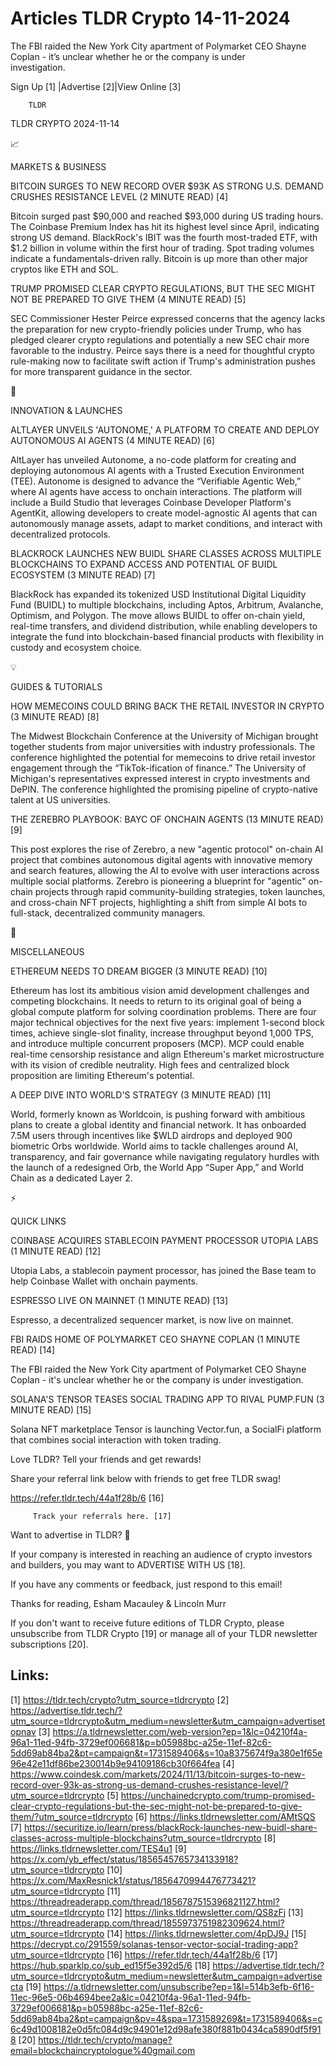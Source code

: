 # Articles TLDR Crypto 14-11-2024

The FBI raided the New York City apartment of Polymarket CEO Shayne
Coplan - it’s unclear whether he or the company is under
investigation. ‌ ‌ ‌ ‌ ‌ ‌ ‌ ‌ ‌ ‌ ‌ ‌ ‌ ‌ ‌ ‌ ‌ ‌ ‌ ‌ ‌ ‌ ‌ ‌ ‌ ‌  ‌ ‌ ‌ ‌ ‌ ‌ ‌ ‌ ‌ ‌ ‌ ‌ ‌ ‌ ‌ ‌ ‌ ‌ ‌ ‌ ‌ ‌ ‌ ‌ ‌ ‌ 


 Sign Up [1] |Advertise [2]|View Online [3] 

		TLDR 

TLDR CRYPTO 2024-11-14

📈 

MARKETS & BUSINESS

 BITCOIN SURGES TO NEW RECORD OVER $93K AS STRONG U.S. DEMAND CRUSHES
RESISTANCE LEVEL (2 MINUTE READ) [4] 

 Bitcoin surged past $90,000 and reached $93,000 during US trading
hours. The Coinbase Premium Index has hit its highest level since
April, indicating strong US demand. BlackRock's IBIT was the fourth
most-traded ETF, with $1.2 billion in volume within the first hour of
trading. Spot trading volumes indicate a fundamentals-driven rally.
Bitcoin is up more than other major cryptos like ETH and SOL. 

 TRUMP PROMISED CLEAR CRYPTO REGULATIONS, BUT THE SEC MIGHT NOT BE
PREPARED TO GIVE THEM (4 MINUTE READ) [5] 

 SEC Commissioner Hester Peirce expressed concerns that the agency
lacks the preparation for new crypto-friendly policies under Trump,
who has pledged clearer crypto regulations and potentially a new SEC
chair more favorable to the industry. Peirce says there is a need for
thoughtful crypto rule-making now to facilitate swift action if
Trump's administration pushes for more transparent guidance in the
sector. 

🚀 

INNOVATION & LAUNCHES

 ALTLAYER UNVEILS 'AUTONOME,' A PLATFORM TO CREATE AND DEPLOY
AUTONOMOUS AI AGENTS (4 MINUTE READ) [6] 

 AltLayer has unveiled Autonome, a no-code platform for creating and
deploying autonomous AI agents with a Trusted Execution Environment
(TEE). Autonome is designed to advance the “Verifiable Agentic
Web,” where AI agents have access to onchain interactions. The
platform will include a Build Studio that leverages Coinbase Developer
Platform's AgentKit, allowing developers to create model-agnostic AI
agents that can autonomously manage assets, adapt to market
conditions, and interact with decentralized protocols. 

 BLACKROCK LAUNCHES NEW BUIDL SHARE CLASSES ACROSS MULTIPLE
BLOCKCHAINS TO EXPAND ACCESS AND POTENTIAL OF BUIDL ECOSYSTEM (3
MINUTE READ) [7] 

 BlackRock has expanded its tokenized USD Institutional Digital
Liquidity Fund (BUIDL) to multiple blockchains, including Aptos,
Arbitrum, Avalanche, Optimism, and Polygon. The move allows BUIDL to
offer on-chain yield, real-time transfers, and dividend distribution,
while enabling developers to integrate the fund into blockchain-based
financial products with flexibility in custody and ecosystem choice. 

💡 

GUIDES & TUTORIALS

 HOW MEMECOINS COULD BRING BACK THE RETAIL INVESTOR IN CRYPTO (3
MINUTE READ) [8] 

 The Midwest Blockchain Conference at the University of Michigan
brought together students from major universities with industry
professionals. The conference highlighted the potential for memecoins
to drive retail investor engagement through the “TikTok-ification of
finance.” The University of Michigan's representatives expressed
interest in crypto investments and DePIN. The conference highlighted
the promising pipeline of crypto-native talent at US universities. 

 THE ZEREBRO PLAYBOOK: BAYC OF ONCHAIN AGENTS (13 MINUTE READ) [9] 

 This post explores the rise of Zerebro, a new "agentic protocol"
on-chain AI project that combines autonomous digital agents with
innovative memory and search features, allowing the AI to evolve with
user interactions across multiple social platforms. Zerebro is
pioneering a blueprint for "agentic" on-chain projects through rapid
community-building strategies, token launches, and cross-chain NFT
projects, highlighting a shift from simple AI bots to full-stack,
decentralized community managers. 

🦄 

MISCELLANEOUS

 ETHEREUM NEEDS TO DREAM BIGGER (3 MINUTE READ) [10] 

 Ethereum has lost its ambitious vision amid development challenges
and competing blockchains. It needs to return to its original goal of
being a global compute platform for solving coordination problems.
There are four major technical objectives for the next five years:
implement 1-second block times, achieve single-slot finality, increase
throughput beyond 1,000 TPS, and introduce multiple concurrent
proposers (MCP). MCP could enable real-time censorship resistance and
align Ethereum's market microstructure with its vision of credible
neutrality. High fees and centralized block proposition are limiting
Ethereum's potential. 

 A DEEP DIVE INTO WORLD'S STRATEGY (3 MINUTE READ) [11] 

 World, formerly known as Worldcoin, is pushing forward with ambitious
plans to create a global identity and financial network. It has
onboarded 7.5M users through incentives like $WLD airdrops and
deployed 900 biometric Orbs worldwide. World aims to tackle challenges
around AI, transparency, and fair governance while navigating
regulatory hurdles with the launch of a redesigned Orb, the World App
“Super App,” and World Chain as a dedicated Layer 2. 

⚡ 

QUICK LINKS

 COINBASE ACQUIRES STABLECOIN PAYMENT PROCESSOR UTOPIA LABS (1 MINUTE
READ) [12] 

 Utopia Labs, a stablecoin payment processor, has joined the Base team
to help Coinbase Wallet with onchain payments. 

 ESPRESSO LIVE ON MAINNET (1 MINUTE READ) [13] 

 Espresso, a decentralized sequencer market, is now live on mainnet. 

 FBI RAIDS HOME OF POLYMARKET CEO SHAYNE COPLAN (1 MINUTE READ) [14] 

 The FBI raided the New York City apartment of Polymarket CEO Shayne
Coplan - it's unclear whether he or the company is under
investigation. 

 SOLANA'S TENSOR TEASES SOCIAL TRADING APP TO RIVAL PUMP.FUN (3 MINUTE
READ) [15] 

 Solana NFT marketplace Tensor is launching Vector.fun, a SocialFi
platform that combines social interaction with token trading. 

Love TLDR? Tell your friends and get rewards!

 Share your referral link below with friends to get free TLDR swag! 

 https://refer.tldr.tech/44a1f28b/6 [16] 

		 Track your referrals here. [17] 

Want to advertise in TLDR? 📰

 If your company is interested in reaching an audience of crypto
investors and builders, you may want to ADVERTISE WITH US [18]. 

 If you have any comments or feedback, just respond to this email! 

Thanks for reading, 
Esham Macauley & Lincoln Murr 

If you don't want to receive future editions of TLDR Crypto, please
unsubscribe from TLDR Crypto [19] or manage all of your TLDR
newsletter subscriptions [20]. 

 

Links:
------
[1] https://tldr.tech/crypto?utm_source=tldrcrypto
[2] https://advertise.tldr.tech/?utm_source=tldrcrypto&utm_medium=newsletter&utm_campaign=advertisetopnav
[3] https://a.tldrnewsletter.com/web-version?ep=1&lc=04210f4a-96a1-11ed-94fb-3729ef006681&p=b05988bc-a25e-11ef-82c6-5dd69ab84ba2&pt=campaign&t=1731589406&s=10a8375674f9a380e1f65e96e42e11df86be230014b9e94109186cb30f664fea
[4] https://www.coindesk.com/markets/2024/11/13/bitcoin-surges-to-new-record-over-93k-as-strong-us-demand-crushes-resistance-level/?utm_source=tldrcrypto
[5] https://unchainedcrypto.com/trump-promised-clear-crypto-regulations-but-the-sec-might-not-be-prepared-to-give-them/?utm_source=tldrcrypto
[6] https://links.tldrnewsletter.com/AMtSQS
[7] https://securitize.io/learn/press/blackRock-launches-new-buidl-share-classes-across-multiple-blockchains?utm_source=tldrcrypto
[8] https://links.tldrnewsletter.com/TES4u1
[9] https://x.com/yb_effect/status/1856545765734133918?utm_source=tldrcrypto
[10] https://x.com/MaxResnick1/status/1856470994476773421?utm_source=tldrcrypto
[11] https://threadreaderapp.com/thread/1856787515396821127.html?utm_source=tldrcrypto
[12] https://links.tldrnewsletter.com/QS8zFj
[13] https://threadreaderapp.com/thread/1855973751982309624.html?utm_source=tldrcrypto
[14] https://links.tldrnewsletter.com/4pDJ9J
[15] https://decrypt.co/291559/solanas-tensor-vector-social-trading-app?utm_source=tldrcrypto
[16] https://refer.tldr.tech/44a1f28b/6
[17] https://hub.sparklp.co/sub_ed15f5e392d5/6
[18] https://advertise.tldr.tech/?utm_source=tldrcrypto&utm_medium=newsletter&utm_campaign=advertisecta
[19] https://a.tldrnewsletter.com/unsubscribe?ep=1&l=514b3efb-6f16-11ec-96e5-06b4694bee2a&lc=04210f4a-96a1-11ed-94fb-3729ef006681&p=b05988bc-a25e-11ef-82c6-5dd69ab84ba2&pt=campaign&pv=4&spa=1731589269&t=1731589406&s=c6c49d1008182e0d5fc084d9c94901e12d98afe380f881b0434ca5890df5f918
[20] https://tldr.tech/crypto/manage?email=blockchaincryptologue%40gmail.com
